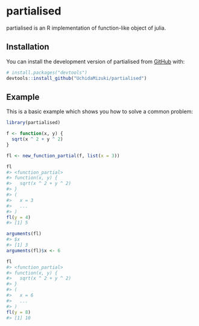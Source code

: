 
<!-- README.md is generated from README.Rmd. Please edit that file -->

# partialised

<!-- badges: start -->
<!-- badges: end -->

partialised is an R implementation of function-like object of julia.

## Installation

You can install the development version of partialised from
[GitHub](https://github.com/) with:

``` r
# install.packages("devtools")
devtools::install_github("UchidaMizuki/partialised")
```

## Example

This is a basic example which shows you how to solve a common problem:

``` r
library(partialised)

f <- function(x, y) {
  sqrt(x ^ 2 + y ^ 2)
}

fl <- new_function_partial(f, list(x = 3))

fl
#> <function_partial>
#> function(x, y) {
#>   sqrt(x ^ 2 + y ^ 2)
#> }
#> (
#>   x = 3
#>   ...
#> )
fl(y = 4)
#> [1] 5

arguments(fl)
#> $x
#> [1] 3
arguments(fl)$x <- 6

fl
#> <function_partial>
#> function(x, y) {
#>   sqrt(x ^ 2 + y ^ 2)
#> }
#> (
#>   x = 6
#>   ...
#> )
fl(y = 8)
#> [1] 10
```
